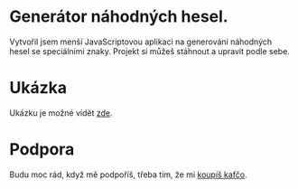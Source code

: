 # Generátor náhodných hesel.
Vytvořil jsem menší JavaScriptovou aplikaci na generování náhodných hesel se speciálními znaky.
Projekt si můžeš stáhnout a upravit podle sebe.

# Ukázka
Ukázku je možné vidět [zde](https://z1ppysek.majnex.eu/random-pass.html).

# Podpora
Budu moc rád, když mě podpoříš, třeba tím, že mi [koupíš kafčo](https://www.buymeacoffee.com/z1ppysek).
